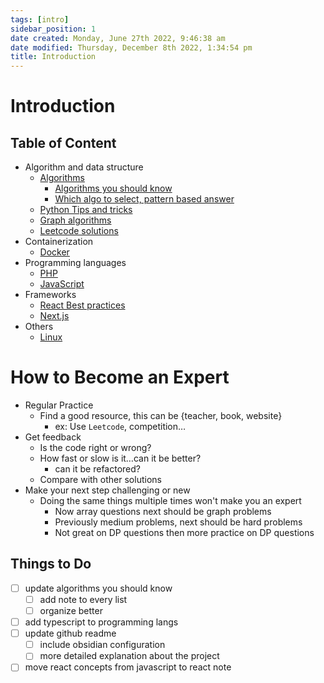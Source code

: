 ```yaml
---
tags: [intro]
sidebar_position: 1
date created: Monday, June 27th 2022, 9:46:38 am
date modified: Thursday, December 8th 2022, 1:34:54 pm
title: Introduction
---
```


# Introduction

## Table of Content

- Algorithm and data structure
	- [Algorithms](Algo/Fundamental%20Algorithms/Algorithm%20analysis.md)
		- [Algorithms you should know](Algo/Fundamental%20Algorithms/Recommendations/Algorithms%20you%20should%20know.md)
		- [Which algo to select, pattern based answer](Algo/Fundamental%20Algorithms/Recommendations/Which%20algo%20to%20select,%20pattern%20based%20answer.md)
	- [Python Tips and tricks](Algo/Python%20Tips%20&%20Tricks/Useful%20Python%20Collections%20module.md)
	- [Graph algorithms](Algo/Tree%20&%20Graph/Tree/Union%20find.md)
	- [Leetcode solutions](Algo/Coding%20Practice/Tree/101%20Symmetric%20Tree.py.md)
- Containerization
	- [Docker](Containerization/Docker/1.%20General%20step%20to%20dockerizing%20a%20project.md)
- Programming languages
	- [PHP](Programming%20langs/PHP.md)
	- [JavaScript](Programming%20langs/Javascript.md)
- Frameworks
	- [React Best practices](Frameworks/React/Best%20practices.md)
	- [Next.js](Frameworks/Nextjs/100.%20Intro%20to%20Next.js.md)
- Others
	- [Linux](Linux/Common%20Commands.md)

# How to Become an Expert

- Regular Practice
	- Find a good resource, this can be {teacher, book, website}
		- ex: Use `Leetcode`, competition…
- Get feedback
	- Is the code right or wrong?
	- How fast or slow is it…can it be better?
		- can it be refactored?
	- Compare with other solutions
- Make your next step challenging or new
	- Doing the same things multiple times won't make you an expert
		- Now array questions next should be graph problems
		- Previously medium problems, next should be hard problems
		- Not great on DP questions then more practice on DP questions

## Things to Do

- [ ] update algorithms you should know
	- [ ] add note to every list
	- [ ] organize better
- [ ] add typescript to programming langs
- [ ] update github readme
	- [ ] include obsidian configuration
	- [ ] more detailed explanation about the project
- [ ] move react concepts from javascript to react note
